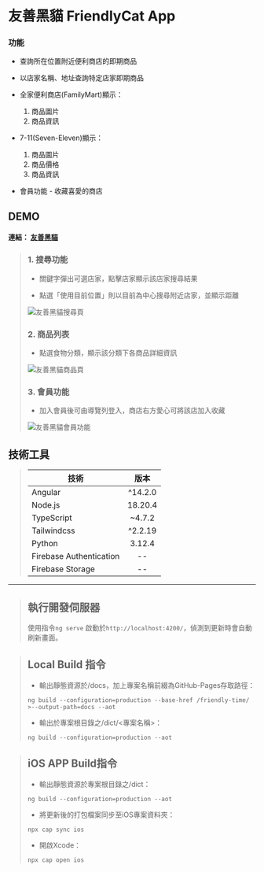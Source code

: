 # 友善黑貓 FriendlyCat App

### 功能

* 查詢所在位置附近便利商店的即期商品
* 以店家名稱、地址查詢特定店家即期商品

* 全家便利商店(FamilyMart)顯示：
    1. 商品圖片
    2. 商品資訊
* 7-11(Seven-Eleven)顯示：
    1. 商品圖片
    2. 商品價格
    3. 商品資訊
* 會員功能 - 收藏喜愛的商店

## DEMO
#### 連結： [友善黑貓](https://alan-cheng.github.io/friendly-time/)
>
>
>
>### 1. 搜尋功能
>
> * 關鍵字彈出可選店家，點擊店家顯示該店家搜尋結果
>
> * 點選「使用目前位置」則以目前為中心搜尋附近店家，並顯示距離
>
>![友善黑貓搜尋頁](https://github.com/Alan-Cheng/friendly-time/blob/develop/demo/search.png?raw=true "搜尋頁面")
>
>
>### 2. 商品列表
>
> - 點選食物分類，顯示該分類下各商品詳細資訊
>
>![友善黑貓商品頁](https://github.com/Alan-Cheng/friendly-time/blob/develop/demo/store_product.png?raw=true "商品頁面")
>
>
>### 3. 會員功能
>
> - 加入會員後可由導覽列登入，商店右方愛心可將該店加入收藏
>
>![友善黑貓會員功能](https://github.com/Alan-Cheng/friendly-time/blob/develop/demo/member.png?raw=true "會員功能")



## 技術工具



>| 技術  | 版本 |
>| ------------- |:-------------:|
>| Angular       | ^14.2.0      |
>| Node.js       | 18.20.4      |
>| TypeScript    | ~4.7.2       |
>| Tailwindcss   | ^2.2.19      |
>| Python        | 3.12.4       |
>| Firebase Authentication      | --           |
>| Firebase Storage        | --       |

---

> ## 執行開發伺服器
>>
>使用指令`ng serve` 啟動於`http://localhost:4200/`，偵測到更新時會自動刷新畫面。

> ## Local Build 指令
>
>- 輸出靜態資源於/docs，加上專案名稱前綴為GitHub-Pages存取路徑：
>
>`ng build --configuration=production --base-href /friendly-time/ >--output-path=docs --aot`
>
>- 輸出於專案根目錄之/dict/<專案名稱>：
>
>`ng build --configuration=production --aot`
>

> ## iOS APP Build指令
>
>
> - 輸出靜態資源於專案根目錄之/dict：
>
>`ng build --configuration=production --aot`
>
> - 將更新後的打包檔案同步至iOS專案資料夾：
>
>`npx cap sync ios`
>
> - 開啟Xcode：
>
>`npx cap open ios`
>
